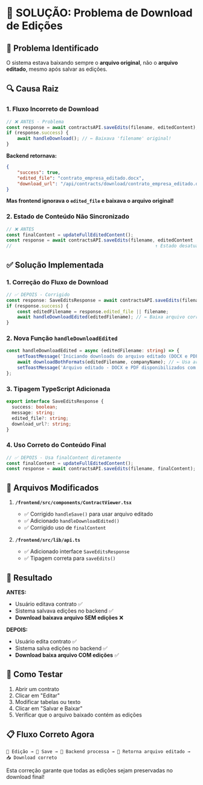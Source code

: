 # 🔧 SOLUÇÃO: Problema de Download de Edições

## 🚨 Problema Identificado

O sistema estava baixando sempre o **arquivo original**, não o **arquivo editado**, mesmo após salvar as edições.

## 🔍 Causa Raiz

### 1. **Fluxo Incorreto de Download**
```typescript
// ❌ ANTES - Problema
const response = await contractsAPI.saveEdits(filename, editedContent);
if (response.success) {
    await handleDownload(); // ← Baixava 'filename' original!
}
```

**Backend retornava:**
```json
{
    "success": true,
    "edited_file": "contrato_empresa_editado.docx", 
    "download_url": "/api/contracts/download/contrato_empresa_editado.docx"
}
```

**Mas frontend ignorava o `edited_file` e baixava o arquivo original!**

### 2. **Estado de Conteúdo Não Sincronizado**
```typescript
// ❌ ANTES
const finalContent = updateFullEditedContent();
const response = await contractsAPI.saveEdits(filename, editedContent || finalContent);
//                                                     ↑ Estado desatualizado
```

## ✅ Solução Implementada

### 1. **Correção do Fluxo de Download**
```typescript
// ✅ DEPOIS - Corrigido
const response: SaveEditsResponse = await contractsAPI.saveEdits(filename, finalContent);
if (response.success) {
    const editedFilename = response.edited_file || filename;
    await handleDownloadEdited(editedFilename); // ← Baixa arquivo correto!
}
```

### 2. **Nova Função `handleDownloadEdited`**
```typescript
const handleDownloadEdited = async (editedFilename: string) => {
    setToastMessage('Iniciando downloads do arquivo editado (DOCX e PDF)...');
    await downloadBothFormats(editedFilename, companyName); // ← Usa arquivo editado
    setToastMessage('Arquivo editado - DOCX e PDF disponibilizados com sucesso!');
};
```

### 3. **Tipagem TypeScript Adicionada**
```typescript
export interface SaveEditsResponse {
  success: boolean;
  message: string;
  edited_file?: string;
  download_url?: string;
}
```

### 4. **Uso Correto do Conteúdo Final**
```typescript
// ✅ DEPOIS - Usa finalContent diretamente
const finalContent = updateFullEditedContent();
const response = await contractsAPI.saveEdits(filename, finalContent);
```

## 🎯 Arquivos Modificados

1. **`/frontend/src/components/ContractViewer.tsx`**
   - ✅ Corrigido `handleSave()` para usar arquivo editado
   - ✅ Adicionado `handleDownloadEdited()`
   - ✅ Corrigido uso de `finalContent`

2. **`/frontend/src/lib/api.ts`**
   - ✅ Adicionado interface `SaveEditsResponse`
   - ✅ Tipagem correta para `saveEdits()`

## 🚀 Resultado

**ANTES:**
- Usuário editava contrato ✅
- Sistema salvava edições no backend ✅
- **Download baixava arquivo SEM edições** ❌

**DEPOIS:**
- Usuário edita contrato ✅
- Sistema salva edições no backend ✅
- **Download baixa arquivo COM edições** ✅

## 🔧 Como Testar

1. Abrir um contrato
2. Clicar em "Editar"
3. Modificar tabelas ou texto
4. Clicar em "Salvar e Baixar"
5. Verificar que o arquivo baixado contém as edições

## 📋 Fluxo Correto Agora

```
📝 Edição → 💾 Save → 🔄 Backend processa → 📁 Retorna arquivo editado → 📥 Download correto
```

Esta correção garante que todas as edições sejam preservadas no download final!